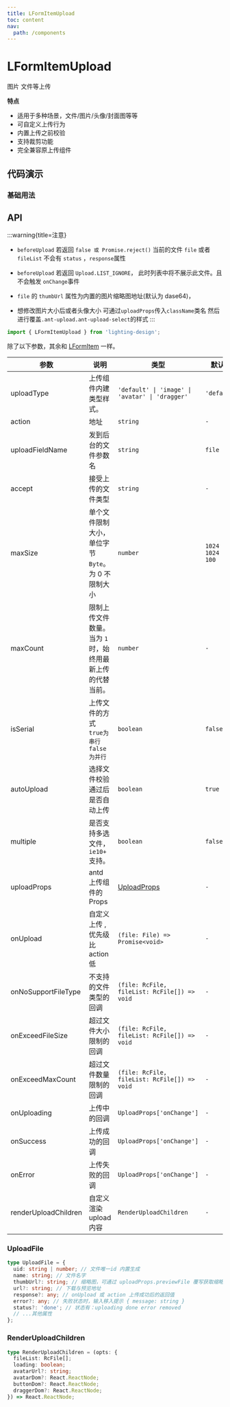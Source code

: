 ```yaml
---
title: LFormItemUpload
toc: content
nav:
  path: /components
---
```


# LFormItemUpload

图片 文件等上传

**特点**

- 适用于多种场景，文件/图片/头像/封面图等等
- 可自定义上传行为
- 内置上传之前校验
- 支持裁剪功能
- 完全兼容原上传组件

## 代码演示

### 基础用法

<code src='./demos/demo.tsx'></code>

<!-- <code src='./demos/Demo1.tsx'></code>

### 通过 onUpload 上传

<code src='./demos/Demo2.tsx'></code>

### 自定义图片预览

<code src='./demos/Demo3.tsx'></code>

### 图片裁剪

<code src='./demos/Demo4.tsx'></code>
 -->

## API

:::warning{title=注意}

- `beforeUpload` 若返回 `false 或 Promise.reject()` 当前的文件 `file` 或者 `fileList` 不会有 `status` ，`response`属性

- `beforeUpload` 若返回 `Upload.LIST_IGNORE`， 此时列表中将不展示此文件。且不会触发 `onChange`事件

- `file` 的 `thumbUrl` 属性为内置的图片缩略图地址(默认为 dase64)，

- 想修改图片大小后或者头像大小 可通过`uploadProps`传入`className`类名 然后进行覆盖`.ant-upload.ant-upload-select`的样式
  :::

```ts
import { LFormItemUpload } from 'lighting-design';
```

除了以下参数，其余和 [LFormItem](/components/form-item) 一样。

| 参数                 | 说明                                                      | 类型                                            | 默认值              |
| -------------------- | --------------------------------------------------------- | ----------------------------------------------- | ------------------- |
| uploadType           | 上传组件内建类型样式。                                    | `'default' \| 'image' \| 'avatar' \| 'dragger'` | `'default'`         |
| action               | 地址                                                      | `string`                                        | `-`                 |
| uploadFieldName      | 发到后台的文件参数名                                      | `string`                                        | `file`              |
| accept               | 接受上传的文件类型                                        | `string`                                        | `-`                 |
| maxSize              | 单个文件限制大小，单位字节`Byte`。 为 0 不限制大小        | `number`                                        | `1024 * 1024 * 100` |
| maxCount             | 限制上传文件数量。当为 `1` 时，始终用最新上传的代替当前。 | `number`                                        | `-`                 |
| isSerial             | 上传文件的方式 `true为串行 false为并行`                   | `boolean`                                       | `false`             |
| autoUpload           | 选择文件校验通过后是否自动上传                            | `boolean`                                       | `true`              |
| multiple             | 是否支持多选文件，`ie10+` 支持。                          | `boolean`                                       | `false`             |
| uploadProps          | antd 上传组件的 Props                                     | [UploadProps]                                   | `-`                 |
| onUpload             | 自定义上传 ,优先级比 action 低                            | `(file: File) => Promise<void>`                 | `-`                 |
| onNoSupportFileType  | 不支持的文件类型的回调                                    | `(file: RcFile, fileList: RcFile[]) => void`    | `-`                 |
| onExceedFileSize     | 超过文件大小限制的回调                                    | `(file: RcFile, fileList: RcFile[]) => void`    | `-`                 |
| onExceedMaxCount     | 超过文件数量限制的回调                                    | `(file: RcFile, fileList: RcFile[]) => void`    | `-`                 |
| onUploading          | 上传中的回调                                              | `UploadProps['onChange']`                       | `-`                 |
| onSuccess            | 上传成功的回调                                            | `UploadProps['onChange']`                       | `-`                 |
| onError              | 上传失败的回调                                            | `UploadProps['onChange']`                       | `-`                 |
| renderUploadChildren | 自定义渲染 upload 内容                                    | `RenderUploadChildren`                          | `-`                 |

### UploadFile

```ts
type UploadFile = {
  uid: string | number; // 文件唯一id 内置生成
  name: string; // 文件名字
  thumbUrl?: string; // 缩略图，可通过 uploadProps.previewFile 覆写获取缩略图
  url?: string; // 下载与预览地址
  response?: any; // onUpload 或 action 上传成功后的返回值
  error?: any; // 失败状态时，输入移入提示 { message: string }
  status?: 'done'; // 状态有：uploading done error removed
  // ...其他属性
};
```

### RenderUploadChildren

```ts
type RenderUploadChildren = (opts: {
  fileList: RcFile[];
  loading: boolean;
  avatarUrl?: string;
  avatarDom?: React.ReactNode;
  buttonDom?: React.ReactNode;
  draggerDom?: React.ReactNode;
}) => React.ReactNode;
```

[UploadProps]: https://ant.design/components/upload-cn/#api
